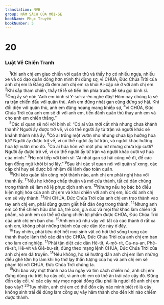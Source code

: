 ```yaml
---
translation: NVB
group: NĂM SÁCH CỦA MÔI-SE
bookName: Phục Truyền 
bookNumber: 5
---
```


<div class="title"><h1>20</h1><h3>Luật Về Chiến Tranh </h3></div>
<span class="verse phu_20_1"> <sup>1</sup>Khi anh chị em giao chiến với quân thù và thấy họ có nhiều ngựa, nhiều xe và có đạo quân đông hơn mình thì đừng sợ, vì CHÚA, Đức Chúa Trời của anh chị em là Đấng đã đem anh chị em ra khỏi Ai-cập sẽ ở với anh chị em. </span>
<span class="verse phu_20_2"><sup>2</sup>Khi sắp tham chiến, thầy tế lễ sẽ tiến lên phía trước để kêu gọi binh sĩ. </span>
<span class="verse phu_20_3"><sup>3</sup>Ông ấy sẽ nói: “Anh em binh sĩ Y-sơ-ra-ên nghe đây! Hôm nay chúng ta sẽ ra trận chiến đấu với quân thù. Anh em đừng nhát gan cũng đừng sợ hãi. Khi đối diện với quân thù, anh em đừng hoang mang khiếp sợ, </span>
<span class="verse phu_20_4"><sup>4</sup>vì CHÚA, Đức Chúa Trời của anh em sẽ đi với anh em, tiến đánh quân thù thay anh em và cho anh em chiến thắng.” <br/></span>
<span class="verse phu_20_5"> <sup>5</sup>Các sĩ quan sẽ nói với binh sĩ: “Có ai vừa mới cất nhà nhưng chưa khánh thành? Người ấy được trở về, vì có thể người ấy tử trận và người khác sẽ khánh thành nhà ấy. </span>
<span class="verse phu_20_6"><sup>6</sup>Có ai trồng một vườn nho nhưng chưa kịp hưởng hoa lợi? Người ấy được trở về, vì có thể người ấy tử trận, và người khác hưởng hoa lợi vườn nho đó. </span>
<span class="verse phu_20_7"><sup>7</sup>Có ai hứa hôn với một phụ nữ nhưng chưa kịp cưới? Người ấy được trở về, vì có thể người ấy tử trận và người khác cưới vợ hứa của mình.” </span>
<span class="verse phu_20_8"><sup>8</sup>Họ nói tiếp với binh sĩ: “Ai nhát gan sợ hãi cũng về đi, để các bạn đồng ngũ khỏi bị sợ lây.” </span>
<span class="verse phu_20_9"><sup>9</sup>Sau khi các sĩ quan nói với quân sĩ xong, các cấp chỉ huy sẽ được bổ nhiệm để lãnh đạo toàn quân. <br/></span>
<span class="verse phu_20_10"> <sup>10</sup>Khi kéo quân tấn công một thành nào, anh chị em phải nghị hòa với thành ấy. </span>
<span class="verse phu_20_11"><sup>11</sup>Nếu họ không chấp thuận và mở cửa thành, tất cả dân chúng trong thành sẽ làm nô lệ phục dịch anh em. </span>
<span class="verse phu_20_12"><sup>12</sup>Nhưng nếu họ bác bỏ điều kiện nghị hòa của anh chị em và khai chiến với anh chị em, lúc đó anh chị em sẽ vây thành. </span>
<span class="verse phu_20_13"><sup>13</sup>Khi CHÚA, Đức Chúa Trời của anh chị em trao thành vào tay anh chị em, phải dùng gươm giết hết đàn ông trong thành. </span>
<span class="verse phu_20_14"><sup>14</sup>Nhưng anh em có thể chiếm hữu đàn bà, trẻ con, gia súc và mọi thứ khác làm chiến lợi phẩm, và anh em có thể xử dụng chiến lợi phẩm được CHÚA, Đức Chúa Trời của anh chị em ban cho. </span>
<span class="verse phu_20_15"><sup>15</sup>Anh em xử như vậy với tất cả các thành ở rất xa anh em, không phải những thành của các dân tộc này ở đây. <br/></span>
<span class="verse phu_20_16"> <sup>16</sup>Tuy nhiên, phải tiêu diệt hết mọi sinh vật có hơi thở sống trong các thành thuộc lãnh thổ các dân tộc CHÚA, Đức Chúa Trời của anh chị em ban cho làm cơ nghiệp. </span>
<span class="verse phu_20_17"><sup>17</sup>Phải tận diệt các dân Hê-tít, A-mô-rít, Ca-na-an, Phê-rê-sít, Hê-vít và Giê-bu-sít, đúng theo mạng lệnh CHÚA, Đức Chúa Trời của anh chị em đã truyền. </span>
<span class="verse phu_20_18"><sup>18</sup>Nếu không, họ sẽ hướng dẫn anh chị em làm những điều ghê tởm họ làm khi họ thờ lạy thần tượng của họ và anh chị em sẽ phạm tội với CHÚA, Đức Chúa Trời chúng ta. <br/></span>
<span class="verse phu_20_19"> <sup>19</sup>Khi bao vây một thành nào lâu ngày và tìm cách chiếm nó, anh chị em đừng dùng rìu triệt hạ cây cối, vì anh chị em có thể ăn trái các cây đó. Đừng đốn cây cối, vì các cây này mọc ngoài đồng đâu phải là người để anh chị em bao vây? </span>
<span class="verse phu_20_20"><sup>20</sup>Tuy nhiên, anh chị em có thể đốn cây nào mình biết rõ là cây không sinh trái để dùng làm công sự vây hãm thành cho đến khi nào chiếm được thành. <br/></span>
